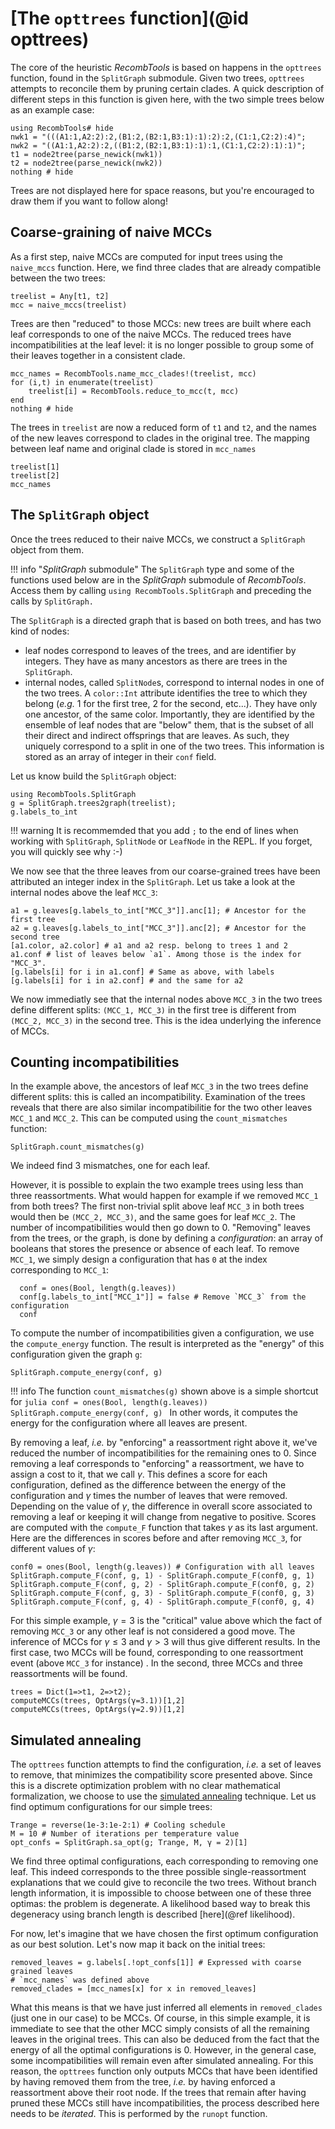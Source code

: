 # [The `opttrees` function](@id opttrees)

The core of the heuristic *RecombTools* is based on happens in the `opttrees` function, found in the `SplitGraph` submodule. 
  Given two trees, `opttrees` attempts to reconcile them by pruning certain clades. 
  A quick description of different steps in this function is given here, with the two simple trees below as an example case: 
```@example opttrees
using RecombTools# hide
nwk1 = "(((A1:1,A2:2):2,(B1:2,(B2:1,B3:1):1):2):2,(C1:1,C2:2):4)";
nwk2 = "((A1:1,A2:2):2,((B1:2,(B2:1,B3:1):1):1,(C1:1,C2:2):1):1)";
t1 = node2tree(parse_newick(nwk1))
t2 = node2tree(parse_newick(nwk2))
nothing # hide
```
Trees are not displayed here for space reasons, but you're encouraged to draw them if you want to follow along! 

## Coarse-graining of naive MCCs

As a first step, naive MCCs are computed for input trees using the `naive_mccs` function. 
  Here, we find three clades that are already compatible between the two trees: 
```@example opttrees
treelist = Any[t1, t2]
mcc = naive_mccs(treelist)
```  

Trees are then "reduced" to those MCCs: new trees are built where each leaf corresponds to one of the naive MCCs. 
  The reduced trees have incompatibilities at the leaf level: it is no longer possible to group some of their leaves together in a consistent clade.  
```@example opttrees
mcc_names = RecombTools.name_mcc_clades!(treelist, mcc)
for (i,t) in enumerate(treelist)
	treelist[i] = RecombTools.reduce_to_mcc(t, mcc)
end
nothing # hide
```

The trees in `treelist` are now a reduced form of `t1` and `t2`, and the names of the new leaves correspond to clades in the original tree. 
  The mapping between leaf name and original clade is stored in `mcc_names`
```@repl opttrees
treelist[1]
treelist[2]
mcc_names
```

## The `SplitGraph` object 

Once the trees reduced to their naive MCCs, we construct a `SplitGraph` object from them. 

!!! info "*SplitGraph* submodule"
    The `SplitGraph` type and some of the functions used below are in the *SplitGraph* submodule of *RecombTools*. Access them by calling `using RecombTools.SplitGraph` and preceding the calls by `SplitGraph.`

The `SplitGraph` is a directed graph that is based on both trees, and has two kind of nodes: 
- leaf nodes correspond to leaves of the trees, and are identifier by integers. 
  They have as many ancestors as there are trees in the `SplitGraph`. 
- internal nodes, called `SplitNode`s, correspond to internal nodes in one of the two trees. A `color::Int` attribute identifies the tree to which they belong (*e.g.* 1 for the first tree, 2 for the second, etc...).
  They have only one ancestor, of the same color. 
  Importantly, they are identified by the ensemble of leaf nodes that are "below" them, that is the subset of all their direct and indirect offsprings that are leaves. 
  As such, they uniquely correspond to a split in one of the two trees. 
  This information is stored as an array of integer in their `conf` field. 

Let us know build the `SplitGraph` object: 
```@example opttrees
using RecombTools.SplitGraph
g = SplitGraph.trees2graph(treelist); 
g.labels_to_int
```

!!! warning
    It is recommemded that you add `;` to the end of lines when working with `SplitGraph`, `SplitNode` or `LeafNode` in the REPL. 
    If you forget, you will quickly see why :-) 

We now see that the three leaves from our coarse-grained trees have been attributed an integer index in the `SplitGraph`. 
  Let us take a look at the internal nodes above the leaf `MCC_3`: 
```@repl opttrees
a1 = g.leaves[g.labels_to_int["MCC_3"]].anc[1]; # Ancestor for the first tree
a2 = g.leaves[g.labels_to_int["MCC_3"]].anc[2]; # Ancestor for the second tree
[a1.color, a2.color] # a1 and a2 resp. belong to trees 1 and 2
a1.conf # list of leaves below `a1`. Among those is the index for "MCC_3".
[g.labels[i] for i in a1.conf] # Same as above, with labels
[g.labels[i] for i in a2.conf] # and the same for a2 
```
We now immediatly see that the internal nodes above `MCC_3` in the two trees define different splits: `(MCC_1, MCC_3)` in the first tree is different from `(MCC_2, MCC_3)` in the second tree. 
  This is the idea underlying the inference of MCCs. 

## Counting incompatibilities

In the example above, the ancestors of leaf `MCC_3` in the two trees define different splits: this is called an incompatibility. 
  Examination of the trees reveals that there are also similar incompatibilitie for the two other leaves `MCC_1` and `MCC_2`. 
  This can be computed using the `count_mismatches` function: 

```@example opttrees
SplitGraph.count_mismatches(g)
```

We indeed find 3 mismatches, one for each leaf. 

However, it is possible to explain the two example trees using less than three reassortments. 
  What would happen for example if we removed `MCC_1` from both trees? 
  The first non-trivial split above leaf `MCC_3` in both trees would then be `(MCC_2, MCC_3)`, and the same goes for leaf `MCC_2`. 
  The number of incompatibilities would then go down to 0. 
"Removing" leaves from the trees, or the graph, is done by defining a *configuration*: an array of booleans that stores the presence or absence of each leaf. 
  To remove `MCC_1`, we simply design a configuration that has `0` at the index corresponding to `MCC_1`: 

```@example opttrees
  conf = ones(Bool, length(g.leaves))
  conf[g.labels_to_int["MCC_1"]] = false # Remove `MCC_3` from the configuration
  conf
```

To compute the number of incompatibilities given a configuration, we use the `compute_energy` function. The result is interpreted as the "energy" of this configuration given the graph `g`: 

```@example opttrees
SplitGraph.compute_energy(conf, g)
```

!!! info 
    The function `count_mismatches(g)` shown above is a simple shortcut for 
    ```julia
    conf = ones(Bool, length(g.leaves))
    SplitGraph.compute_energy(conf, g)
    ```
    In other words, it computes the energy for the configuration where all leaves are present. 

By removing a leaf, *i.e.* by "enforcing" a reassortment right above it, we've reduced the number of incompatibilities for the remaining ones to 0. 
  Since removing a leaf corresponds to "enforcing" a reassortment, we have to assign a cost to it, that we call $\gamma$. 
  This defines a score for each configuration, defined as the difference between the energy of the configuration and $\gamma$ times the number of leaves that were removed.
Depending on the value of $\gamma$, the difference in overall score associated to removing a leaf or keeping it will change from negative to positive. 
  Scores are computed with the `compute_F` function that takes $\gamma$ as its last argument.
  Here are the differences in scores before and after removing `MCC_3`, for different values of $\gamma$:   
```@repl opttrees
conf0 = ones(Bool, length(g.leaves)) # Configuration with all leaves
SplitGraph.compute_F(conf, g, 1) - SplitGraph.compute_F(conf0, g, 1)
SplitGraph.compute_F(conf, g, 2) - SplitGraph.compute_F(conf0, g, 2)
SplitGraph.compute_F(conf, g, 3) - SplitGraph.compute_F(conf0, g, 3)
SplitGraph.compute_F(conf, g, 4) - SplitGraph.compute_F(conf0, g, 4)
```

For this simple example, $\gamma = 3$ is the "critical" value above which the fact of removing `MCC_3` or any other leaf is not considered a good move. 
  The inference of MCCs for $\gamma \leq 3$ and $\gamma > 3$ will thus give different results. 
  In the first case, two MCCs will be found, corresponding to one reassortment event (above `MCC_3` for instance)
. 
  In the second, three MCCs and three reassortments will be found. 

```@repl opttrees
trees = Dict(1=>t1, 2=>t2);
computeMCCs(trees, OptArgs(γ=3.1))[1,2]
computeMCCs(trees, OptArgs(γ=2.9))[1,2]
```

## Simulated annealing 

The `opttrees` function attempts to find the configuration, *i.e.* a set of leaves to remove, that minimizes the compatibility score presented above. 
  Since this is a discrete optimization problem with no clear mathematical formalization, we choose to use the [simulated annealing](https://en.wikipedia.org/wiki/Simulated_annealing) technique. 
Let us find optimum configurations for our simple trees: 

```@example opttrees
Trange = reverse(1e-3:1e-2:1) # Cooling schedule
M = 10 # Number of iterations per temperature value
opt_confs = SplitGraph.sa_opt(g; Trange, M, γ = 2)[1]
```

We find three optimal configurations, each corresponding to removing one leaf. 
  This indeed corresponds to the three possible single-reassortment explanations that we could give to reconcile the two trees. 
  Without branch length information, it is impossible to choose between one of these three optimas: the problem is degenerate. 
  A likelihood based way to break this degeneracy using branch length is described [here](@ref likelihood).

For now, let's imagine that we have chosen the first optimum configuration as our best solution. 
  Let's now map it back on the initial trees: 

```@repl opttrees
removed_leaves = g.labels[.!opt_confs[1]] # Expressed with coarse grained leaves
# `mcc_names` was defined above
removed_clades = [mcc_names[x] for x in removed_leaves]
```

What this means is that we have just inferred all elements in `removed_clades` (just one in our case) to be MCCs. 
  Of course, in this simple example, it is immediate to see that the other MCC simply consists of all the remaining leaves in the original trees. 
  This can also be deduced from the fact that the energy of all the optimal configurations is 0. 
However, in the general case, some incompatibilities will remain even after simulated annealing. 
  For this reason, the `opttrees` function only outputs MCCs that have been identified by having removed them from the tree, *i.e.* by having enforced a reassortment above their root node. 
  If the trees that remain after having pruned these MCCs still have incompatibilities, the process described here needs to be *iterated*. 
  This is performed by the `runopt` function. 






